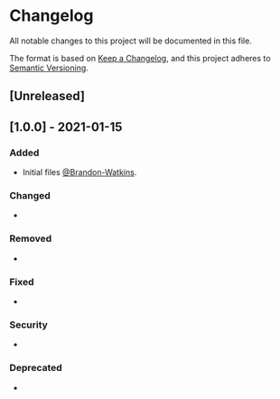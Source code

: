# Changelog
All notable changes to this project will be documented in this file.

The format is based on [Keep a Changelog](https://keepachangelog.com/en/1.0.0/),
and this project adheres to [Semantic Versioning](https://semver.org/spec/v2.0.0.html).

## [Unreleased]

## [1.0.0] - 2021-01-15
### Added
- Initial files [@Brandon-Watkins](https://github.com/Brandon-Watkins).

### Changed
-

### Removed
-

### Fixed
-

### Security
-

### Deprecated
-
